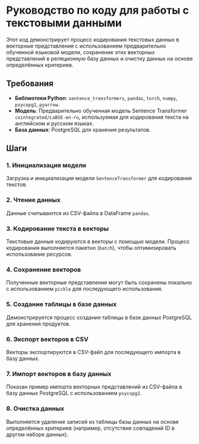 # Руководство по коду для работы с текстовыми данными

Этот код демонстрирует процесс кодирования текстовых данных в векторные представления с использованием предварительно обученной языковой модели, сохранение этих векторных представлений в реляционную базу данных и очистку данных на основе определённых критериев.

## Требования

- **Библиотеки Python**: `sentence_transformers`, `pandas`, `torch`, `numpy`, `psycopg2`, `pyarrow`.
- **Модель**: Предварительно обученная модель Sentence Transformer `cointegrated/LaBSE-en-ru`, используемая для кодирования текста на английском и русском языках.
- **База данных**: PostgreSQL для хранения результатов.

## Шаги

### 1. Инициализация модели
Загрузка и инициализация модели `SentenceTransformer` для кодирования текстов.

### 2. Чтение данных
Данные считываются из CSV-файла в DataFrame `pandas`.

### 3. Кодирование текста в векторы
Текстовые данные кодируются в векторы с помощью модели. Процесс кодирования выполняется пакетно (`batch`), чтобы оптимизировать использование ресурсов.

### 4. Сохранение векторов
Полученные векторные представления могут быть сохранены локально с использованием `pickle` для последующего использования.

### 5. Создание таблицы в базе данных
Демонстрируется процесс создания таблицы в базе данных PostgreSQL для хранения продуктов.

### 6. Экспорт векторов в CSV
Векторы экспортируются в CSV-файл для последующего импорта в базу данных.

### 7. Импорт векторов в базу данных
Показан пример импорта векторных представлений из CSV-файла в базу данных PostgreSQL с использованием `psycopg2`.

### 8. Очистка данных
Выполняется удаление записей из таблицы базы данных на основе определённых критериев (например, отсутствие совпадений ID в другом наборе данных).